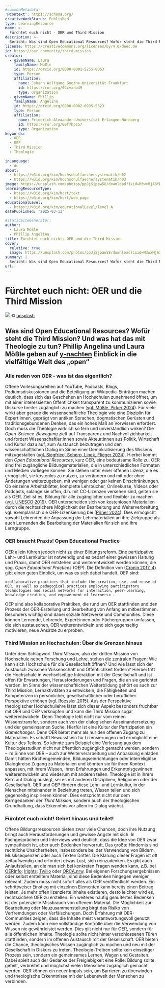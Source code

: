 ```yaml
---
#commonMetadata:
'@context': https://schema.org/
creativeWorkStatus: Published
type: LearningResource
name: >-
  Fürchtet euch nicht - OER und Third Mission 
description: >-
  Bericht: Was sind Open Educational Resources? Wofür steht die Third Mission? Und was hat das mit Theologie zu tun? Phillip Angelina und Laura Mößle geben Einblick in die vielfältige Welt des „open“
license: https://creativecommons.org/licenses/by/4.0/deed.de
id: https://oer.community/third-mission
creator:
  - givenName: Laura
    familyName: Mößle
    id: https://orcid.org/0000-0001-5255-8063
    type: Person
    affiliation:
      name: Johann Wolfgang Goethe-Universität Frankfurt
      id: https://ror.org/04cvxnb49
      type: Organization
  - givenName: Phillip
    familyName: Angelina
    id: https://orcid.org/0000-0002-6905-5523
    type: Person
    affiliation:
      name: Friedrich-Alexander-Universität Erlangen-Nürnberg
      id: https://ror.org/00f7hpc57
      type: Organization
keywords:
  - OER
  - OEP
  - Third Mission
  - Theologie
  
inLanguage:
  - de
about:
  - https://w3id.org/kim/hochschulfaechersystematik/n02
  - https://w3id.org/kim/hochschulfaechersystematik/n03
image: https://unsplash.com/photos/ppJjSjpaw58/download?ixid=M3wxMjA3fDB8MXxhbGx8fHx8fHx8fHwxNzQyODg1MDE5fA&force=true$0
learningResourceType:
  - https://w3id.org/kim/hcrt/text
  - https://w3id.org/kim/hcrt/web_page
educationalLevel:
  - https://w3id.org/kim/educationalLevel/level_A
datePublished: '2025-03-13'

#staticSiteGenerator:
author:
  - Laura Mößle
  - Phillip Angelina
title: Fürchtet euch nicht: OER und die Third Mission 
cover:
  relative: true
  image: https://unsplash.com/photos/ppJjSjpaw58/download?ixid=M3wxMjA3fDB8MXxhbGx8fHx8fHx8fHwxNzQyODg1MDE5fA&force=true$0
summary: |
  Bericht: Was sind Open Educational Resources? Wofür steht die Third Mission? Und was hat das mit Theologie zu tun? Phillip Angelina und Laura Mößle geben Einblick in die vielfältige Welt des „open“ 
url: 
---
```


# Fürchtet euch nicht: OER und die Third Mission
![](https://unsplash.com/photos/ppJjSjpaw58/download?ixid=M3wxMjA3fDB8MXxhbGx8fHx8fHx8fHwxNzQyODg1MDE5fA&force=true$0)
© [unsplash](https://unsplash.com/photos/ppJjSjpaw58/download?ixid=M3wxMjA3fDB8MXxhbGx8fHx8fHx8fHwxNzQyODg1MDE5fA&force=true$0)

## Was sind Open Educational Resources? Wofür steht die Third Mission? Und was hat das mit Theologie zu tun? Phillip Angelina und Laura Mößle geben auf [y-nachten](https://y-nachten.de/2025/03/oer-und-die-third-mission/) Einblick in die vielfältige Welt des „open“

### Alle reden von OER - was ist das eigentlich?
Offene Vorlesungsreihen auf YouTube, Podcasts, Blogs, Podiumsdiskussionen und die Beteiligung an Wikipedia-Einträgen machen deutlich, dass sich das Geschehen an Hochschulen zunehmend öffnet, um mit einer interessierten Öffentlichkeit transparent zu kommunizieren sowie Diskurse breiter zugänglich zu machen ([vgl. Mößle, Pirker 2024](https://www.theo-web.de/ausgaben/2023/22-jahrgang-2023-heft-1/news/open-educational-practices-als-wissenstransfer-welche-potenziale-hat-die-religionspaedagogik-auf-dem-weg-ins-open)).
Für viele wirkt aber gerade die wissenschaftliche Theologie wie eine Disziplin für Expert:innen, geprägt von antiken Sprachen, dogmatischen Gerüsten und traditionsgebundenen Denken, das ein hohes Maß an Vorwissen erfordert. 
Doch muss die Theologie wirklich so fern und unverständlich wirken? Die *Open-Science-Bewegung* zielt auf Transparenz und Nachvollziehbarkeit und fordert Wissenschaftler:innen sowie Akteur:innen aus Politik, Wirtschaft und Kultur dazu auf, zum Austausch beizutragen und den wissenschaftlichen Dialog im Sinne einer Demokratisierung des Wissens mitzugestalten ([vgl. Siegfried, Scherp, Linek, Flieger 2024](https://www.econstor.eu/handle/10419/303026)). Hierbei kommt den *Open Educational Resources*, kurz OER, eine bedeutsame Rolle zu. 
OER sind frei zugängliche Bildungsmaterialien, die in unterschiedlichen Formaten und Medien vorliegen können. Sie stehen unter einer offenen Lizenz, die es ermöglicht, sie kostenlos zu nutzen, zu verändern und mit oder ohne Änderungen weiterzugeben, mit wenigen oder gar keinen Einschränkungen. Ob einzelne Arbeitsblätter, komplette Lehrbücher, Onlinekurse, Videos oder Podcasts, solange sie offen, d.h. mit CC-Lizenzen versehen sind, gelten sie als OER. 
Ziel ist es, Bildung für alle zugänglicher und flexibler zu machen ([vgl. UNESCO 2019](https://www.unesco.org/en/open-educational-resources)). OER unterscheiden sich von kostenlosen Materialien durch die rechtssichere Möglichkeit der Bearbeitung und Weiterverbreitung, vgl. exemplarisch die OER-Lizensierung bei ([Pirner 2024](https://oer.community/sind-youtube-videos-oer-faehig/)). 
Dies ermöglicht sowohl Lehrenden die Anpassung der Lehrmaterialien an ihre Zielgruppe als auch Lernenden die Bearbeitung der Materialien für sich und ihre Lerngruppe.

### OER braucht Praxis! Open Educational Practice
OER allein führen jedoch nicht zu einer Bildungsreform. Eine partizipative Lehr- und Lernkultur ist notwendig und es bedarf einer gewissen Haltung und Praxis, damit OER entstehen und weiterentwickelt werden können, die sog. *Open Educational Practices* (OEP). Die Definition von ([Cronin 2017, 4](https://www.irrodl.org/index.php/irrodl/article/view/3096/4263)) gibt einen guten Einblick, um was es sich dabei handelt. OEP sind:

    »collaborative practices that include the creation, use, and reuse of OER, as well as pedagogical practices employing participatory technologies and social networks for interaction, peer-learning, knowledge creation, and empowerment of learners« .

OEP sind also kollaborative Praktiken, die rund um OER stattfinden und den Prozess der OER-Erstellung und Bearbeitung von Anfang an mitbestimmen. Besonders wichtig sind dabei soziale Netzwerke und Communities. Diese können Lernende, Lehrende, Expert:innen oder Fächergruppen umfassen, die sich austauschen, OER weiterentwickeln und sich gegenseitig motivieren, neue Ansätze zu erproben.

### Third Mission an Hochschulen: Über die Grenzen hinaus
Unter dem Schlagwort *Third Mission*, also der dritten Mission von Hochschule neben Forschung und Lehre, stehen die zentralen Fragen: Wie kann sich Hochschule für die Gesellschaft öffnen? Und wie lässt sich der Austausch zwischen Wissenschaft und Öffentlichkeit fördern? Hierbei tritt die Hochschule in wechselseitige Interaktion mit der Gesellschaft und ist offen für Erwartungen, Herausforderungen und Fragen, die an sie gerichtet werden. Im Sinne der wissenschaftlichen Weiterbildung gehört es auch zur Third Mission, Lernaktivitäten zu entwickeln, die Fähigkeiten und Kompetenzen in persönlicher, gesellschaftlicher oder beruflicher Perspektive erhöhen ([vgl. Roessler 2015](https://www.wissenschaftsmanagement.de/dateien/dateien/weiterbildung/downloaddateien/wim_2015_02_isabell_roessler_third_mission.pdf)). 
Aus der Perspektive theologischer Hochschullehre lässt sich dieser Aspekt besonders fruchtbar mit OER und OEP verknüpfen und kann die Third Mission sogar weiterentwickeln. Denn Theologie lebt nicht nur vom reinen Wissenstransfer, sondern auch von der dialogischen Auseinandersetzung und der gemeinsamen Suche. Hierfür ist eine Kultur der Partizipation ein *Gamechanger*.
 Denn OER bietet mehr als nur den offenen Zugang zu Materialien. Es schafft Bewusstsein für Lizensierungen und ermöglicht eine Kultur des Teilens. So könnte zum Beispiel eine Vorlesung aus dem Theologiestudium nicht nur öffentlich zugänglich gemacht werden, sondern – im Sinne von OER – auch zur Weiterverarbeitung und Anpassung einladen. Damit hätten Kirchengemeinden, Bildungseinrichtungen oder interreligiöse Dialogkreise Zugang zu Materialien und könnten sie für ihren Kontext anpassen, mit ihrem Wissen, ihren Erfahrungen und Erkenntnisgewinnen weiterentwickeln und wiederum mit anderen teilen. 
 Theologie ist in ihrem Kern auf Dialog auslegt, sei es mit anderen Disziplinen, Religionen oder der Gesellschaft. OER und OEP fördern diese Lehr- und Lernkultur, in der Menschen miteinander in Beziehung treten, Wissen teilen und sich gegenseitig inspirieren können. Dies entspricht nicht nur dem Kerngedanken der *Third Mission*, sondern auch der theologischen Grundhaltung, dass Erkenntnis vor allem im Dialog wächst.

### Fürchtet euch nicht! Gehet hinaus und teilet!
Offene Bildungsressourcen bieten zwar viele Chancen, doch ihre Nutzung bringt auch Herausforderungen und gewisse Ängste mit sich. In Fachgesprächen und Interviews wird deutlich, dass die Idee von OER zwar sympathisch ist, aber auch Bedenken hervorruft.
Das größte Hindernis sind rechtliche Unsicherheiten, insbesondere bei der Verwendung von Bildern, Musiksequenzen oder auch Texten Dritter. Die Klärung dieser Fragen ist oft zeitaufwendig und erfordert etwas Lust, sich reinzudenken. 
Es gibt auch Anlaufstellen, an die man sich bei konkreten Fragen wenden kann, z.B. bei [OERInfo](https://open-educational-resources.de/tag/rechtsfragen/); [Irights](https://irights.info/); [Twillo](https://twillo.de) oder [ORCA.nrw](https://www.orca.nrw/blog/category/rechtsinformationsstelle). 
Bei eigenen Forschungsergebnissen oder selbst erstelltem Material, sind diese Bedenken hingegen weniger relevant. Zudem muss nicht sofort alles als OER veröffentlicht werden. Ein schrittweiser Einstieg mit einzelnen Elementen kann bereits einen Beitrag leisten. Je mehr offen lizenzierte Inhalte existieren, desto leichter wird es, rechtssichere OER zu erstellen.
Ein weiteres häufig geäußertes Bedenken ist der potenzielle Missbrauch von offenem Material. Die Möglichkeit zur Bearbeitung oder Neuzusammenstellung birgt das Risiko von Verfremdungen oder Verfälschungen. 
Doch Erfahrung mit OER-Communities zeigen, dass die Inhalte meist verantwortungsvoll genutzt werden. Zudem kann eine vollständige Kontrolle über die Verwendung von Wissen nie gewährleistet werden. Dies gilt nicht nur für OER, sondern für alle öffentlichen Inhalte. 
Theologie sollte nicht hinter verschlossenen Türen stattfinden, sondern im offenen Austausch mit der Gesellschaft. 
OER bieten die Chance, theologisches Wissen zugänglich zu machen und neu mit der Gesellschaft in Diskurs zu treten. Theologie-Treiben sollte kein einseitiger Prozess sein, sondern ein gemeinsames Lernen, Wagen und Gestalten. 
Dabei spielt auch der Gedanke der Freigiebigkeit eine Rolle: Bildung sollte geteilt, verbreitet und möglichst vielen Menschen zugänglich gemacht werden. OER können ein neuer Impuls sein, um Barrieren zu überwinden und theologische Erkenntnisse mit der Lebenswelt der Menschen zu verbinden.

